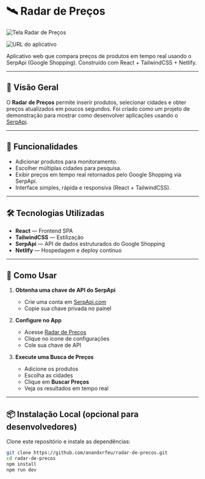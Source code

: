 # 🛰️ Radar de Preços

![Tela Radar de Preços](assets/app-screenshot.png)

![URL do aplicativo](http://radar-de-precos.netlify.app)

Aplicativo web que compara preços de produtos em tempo real usando o SerpApi (Google Shopping). Construído com React + TailwindCSS + Netlify.

---

## 📖 Visão Geral

O **Radar de Preços** permite inserir produtos, selecionar cidades e obter preços atualizados em poucos segundos.
Foi criado como um projeto de demonstração para mostrar como desenvolver aplicações usando o [SerpApi](https://serpapi.com).

---

## 🚀 Funcionalidades

- Adicionar produtos para monitoramento.
- Escolher múltiplas cidades para pesquisa.
- Exibir preços em tempo real retornados pelo Google Shopping via SerpApi.
- Interface simples, rápida e responsiva (React + TailwindCSS).

---

## 🛠️ Tecnologias Utilizadas

- **React** — Frontend SPA
- **TailwindCSS** — Estilização
- **SerpApi** — API de dados estruturados do Google Shopping
- **Netlify** — Hospedagem e deploy contínuo

---

## 🔑 Como Usar

1. **Obtenha uma chave de API do SerpApi**
   - Crie uma conta em [SerpApi.com](https://serpapi.com)
   - Copie sua chave privada no painel

2. **Configure no App**
   - Acesse [Radar de Preços](http://radar-de-precos.netlify.app)
   - Clique no ícone de configurações
   - Cole sua chave de API

3. **Execute uma Busca de Preços**
   - Adicione os produtos
   - Escolha as cidades
   - Clique em **Buscar Preços**
   - Veja os resultados em tempo real

---

## 📦 Instalação Local (opcional para desenvolvedores)

Clone este repositório e instale as dependências:

```bash
git clone https://github.com/anandxrfeu/radar-de-precos.git
cd radar-de-precos
npm install
npm run dev

